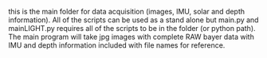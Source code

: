 this is the main folder for data acquisition (images, IMU, solar and depth information). All of the scripts can be used as a stand alone but main.py and mainLIGHT.py requires all of the scripts to be in the folder (or python path). The main program will take jpg images with complete RAW bayer data with IMU and depth information included with file names for reference. 
